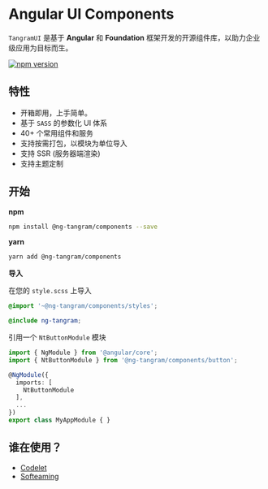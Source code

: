 # Angular UI Components

`TangramUI` 是基于 **Angular** 和 **Foundation** 框架开发的开源组件库，以助力企业级应用为目标而生。

[![npm version](https://badge.fury.io/js/%40ng-tangram%2Fcomponents.svg)](https://www.npmjs.com/@ng-tangram/components)

## 特性

* 开箱即用，上手简单。
* 基于 `SASS` 的参数化 UI 体系
* 40+ 个常用组件和服务
* 支持按需打包，以模块为单位导入
* 支持 SSR (服务器端渲染)
* 支持主题定制

## 开始

**npm**

```bash
npm install @ng-tangram/components --save
``` 

**yarn**

```bash
yarn add @ng-tangram/components
```

**导入**

在您的 `style.scss` 上导入

```scss
@import '~@ng-tangram/components/styles';

@include ng-tangram;
```

引用一个 `NtButtonModule` 模块

```typescript
import { NgModule } from '@angular/core';
import { NtButtonModule } from '@ng-tangram/components/button';

@NgModule({
  imports: [
    NtButtonModule
  ],
  ...
})
export class MyAppModule { }
```
<!-- ## 组件体系

![logo](./src/assets/components-diagram.png) -->

## 谁在使用？

* [Codelet](https://codelet.net)
* [Softeaming](https://softeaming.net)
